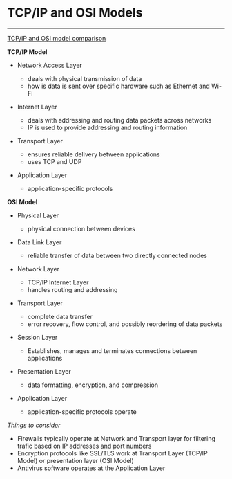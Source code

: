 # TCP/IP and OSI Models
---

[TCP/IP and OSI model comparison](https://github.com/cdgalang/repocomptia/blob/main/Chapter%202/tcpiposi.jpg)

**TCP/IP Model**

* Network Access Layer
    * deals with physical transmission of data
    * how is data is sent over specific hardware such as Ethernet and Wi-Fi

* Internet Layer
    * deals with addressing and routing data packets across networks
    * IP is used to provide addressing and routing information

* Transport Layer
    * ensures reliable delivery between applications
    * uses TCP and UDP

* Application Layer
    * application-specific protocols

**OSI Model**

* Physical Layer
    * physical connection between devices 

* Data Link Layer
    * reliable transfer of data between two directly connected nodes

* Network Layer
    * TCP/IP Internet Layer
    * handles routing and addressing

* Transport Layer
    * complete data transfer
    * error recovery, flow control, and possibly reordering of data packets

* Session Layer
    * Establishes, manages and terminates connections between applications

* Presentation Layer
    * data formatting, encryption, and compression

* Application Layer
    * application-specific protocols operate

*Things to consider*
* Firewalls typically operate at Network and Transport layer for filtering trafic based on IP addresses and port numbers
* Encryption protocols like SSL/TLS work at Transport Layer (TCP/IP Model) or presentation layer (OSI Model)
* Antivirus software operates at the Application Layer
